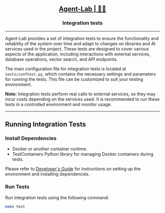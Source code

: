 <h2 align="center"><a href="https://github.com/bsantanna/agent-lab">Agent-Lab | 🤖🧪</a></h2>
<h3 align="center">Integration tests</h3>

---

Agent-Lab provides a set of integration tests to ensure the functionality and reliability of the system over time and adapt to changes on libraries and AI services used in the project. These tests are designed to cover various aspects of the application, including interactions with external services, database operations, vector search, and API endpoints.

The main configuration file for integration tests is located at `tests/conftest.py`, which contains the necessary settings and parameters for running the tests. This file can be customized to suit your testing environment.

**Note:** Integration tests perform real calls to external services, so they may incur costs depending on the services used. It is recommended to run these tests in a controlled environment and monitor usage.

---

## Running Integration Tests

### Install Dependencies

- Docker or another container runtime.
- TestContainers Python library for managing Docker containers during tests.

Please refer to [Developer's Guide](DEV_GUIDE.md) for instructions on setting up the environment and installing dependencies.

### Run Tests
Run integration tests using the following command:

```bash
make test
```


